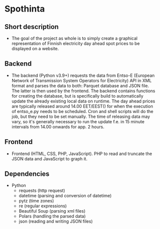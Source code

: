 # Spothinta

## Short description

- The goal of the project as whole is to simply create a graphical representation of Finnish electricity day ahead spot prices to be displayed on a website.

## Backend

- The backend (Python v3.9+) requests the data from Entso-E (European Network of Transmission System Operators for Electricity) API in XML format and parses the data to both: Parquet database and JSON file. The latter is then used by the frontend. The backend contains functions for creating the database, but is specifically build to automatically update the already existing local data on runtime. The day ahead prices are typically released around 14.00 EET/EEST() for when the execution of entso_e.py needs to be scheduled. Cron and shell scripts will do the job, but they need to be set manually. The time of releasing data may vary, so it's generally necessary to run the update f.e. in 15 minute intervals from 14.00 onwards for app. 2 hours.

## Frontend

- Frontend (HTML, CSS, PHP, JavaScript). PHP to read and truncate the JSON data and JavaScript to graph it. 

## Dependencies

- Python
    - requests (http request)
    - datetime (parsing and conversion of datetime)
    - pytz (time zones)
    - re (regular expressions)
    - Beautiful Soup (parsing xml files)
    - Polars (handling the parsed data)
    - json (reading and writing JSON files)
